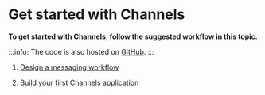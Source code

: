 # Get started with Channels

**To get started with Channels, follow the suggested workflow in this topic.**

:::info:
The code is also hosted on [GitHub](https://github.com/JakeSCahill/channels-examples).
:::

1. [Design a messaging workflow](../guides/designing-the-workflow.md)

2. [Build your first Channels application](../tutorials/build-a-messaging-app.md)